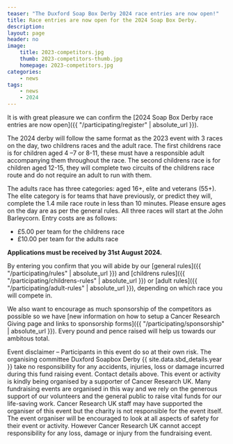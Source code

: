 ```yaml
---
teaser: "The Duxford Soap Box Derby 2024 race entries are now open!"
title: Race entries are now open for the 2024 Soap Box Derby.
description:
layout: page
header: no
image: 
    title: 2023-competitors.jpg
    thumb: 2023-competitors-thumb.jpg
    homepage: 2023-competitors.jpg
categories:
    - news
tags:
    - news
    - 2024
---
```


It is with great pleasure we can confirm the [2024 Soap Box Derby race entries are now open]({{ "/participating/register" | absolute_url }}).

The 2024 derby will follow the same format as the 2023 event with 3 races on the day, two childrens races and the adult race. The first childrens race is for children aged 4 –7 or 8-11, these must have a responsible adult accompanying them throughout the race. The second childrens race is for children aged 12-15, they will complete two circuits of the childrens race route and do not require an adult to run with them.

The adults race has three categories: aged 16+, elite and veterans (55+). The elite category is for teams that have previously, or predict they will, complete the 1.4 mile race route in less than 10 minutes. Please ensure ages on the day are as per the general rules. All three races will start at the John Barleycorn. Entry costs are as follows:

- £5.00 per team for the childrens race
- £10.00 per team for the adults race

**Applications must be received by 31st August 2024.**

By entering you confirm that you will abide by our [general rules]({{ "/participating/rules" | absolute_url }}) and [childrens rules]({{ "/participating/childrens-rules" | absolute_url }}) or [adult rules]({{ "/participating/adult-rules" | absolute_url }}), depending on which race you will compete in.

We also want to encourage as much sponsorship of the competitors as possible so we have [new information on how to setup a Cancer Research Giving page and links to sponsorship forms]({{ "/participating/sponsorship" | absolute_url }}). Every pound and pence raised will help us towards our ambitous total.

Event disclaimer – Participants in this event do so at their own risk. The organising committee Duxford Soapbox Derby {{ site.data.sbd_details.year }} take no responsibility for any accidents, injuries, loss or damage incurred during this fund raising event. Contact details above. This event or activity is kindly being organised by a supporter of Cancer Research UK. Many fundraising events are organised in this way and we rely on the generous support of our volunteers and the general public to raise vital funds for our life-saving work. Cancer Research UK staff may have supported the organiser of this event but the charity is not responsible for the event itself. The event organiser will be encouraged to look at all aspects of safety for their event or activity. However Cancer Research UK cannot accept responsibility for any loss, damage or injury from the fundraising event.
